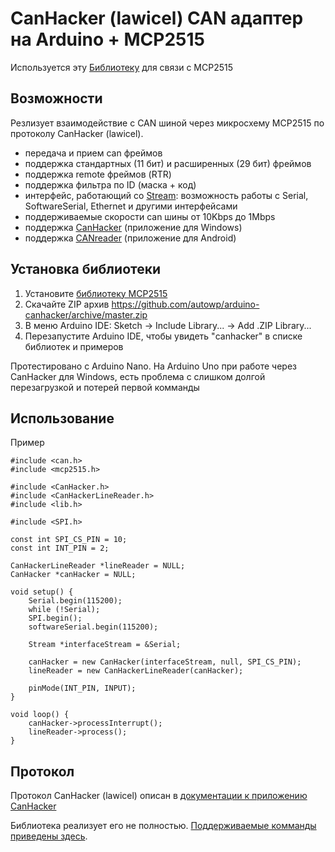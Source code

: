 # CanHacker (lawicel) CAN адаптер на Arduino + MCP2515

Используется эту [Библиотеку](https://github.com/autowp/arduino-mcp2515) для связи с MCP2515

## Возможности

Резлизует взаимодействие с CAN шиной через микросхему MCP2515 по протоколу CanHacker (lawicel).

- передача и прием can фреймов
- поддержка стандартных (11 бит) и расширенных (29 бит) фреймов
- поддержка remote фреймов (RTR)
- поддержка фильтра по ID (маска + код)
- интерфейс, работающий со [Stream](https://www.arduino.cc/en/Reference/Stream): возможность работы с Serial, SoftwareSerial, Ethernet и другими интерфейсами 
- поддерживаемые скорости can шины от 10Kbps до 1Mbps
- поддержка [CanHacker](http://www.mictronics.de/projects/usb-can-bus/) (приложение для Windows)
- поддержка [CANreader](https://github.com/autowp/CANreader) (приложение для Android)

## Установка библиотеки

1. Установите [библиотеку MCP2515](https://github.com/autowp/arduino-mcp2515)
2. Скачайте ZIP архив https://github.com/autowp/arduino-canhacker/archive/master.zip
3. В меню Arduino IDE: Sketch -> Include Library... -> Add .ZIP Library...
4. Перезапустите Arduino IDE, чтобы увидеть "canhacker" в списке библиотек и примеров

Протестировано с Arduino Nano.
На Arduino Uno при работе через CanHacker для Windows, есть проблема с слишком долгой перезагрузкой и потерей первой комманды

## Использование

Пример

```
#include <can.h>
#include <mcp2515.h>

#include <CanHacker.h>
#include <CanHackerLineReader.h>
#include <lib.h>

#include <SPI.h>

const int SPI_CS_PIN = 10;
const int INT_PIN = 2;

CanHackerLineReader *lineReader = NULL;
CanHacker *canHacker = NULL;

void setup() {
    Serial.begin(115200);
    while (!Serial);
    SPI.begin();
    softwareSerial.begin(115200);

    Stream *interfaceStream = &Serial;
    
    canHacker = new CanHacker(interfaceStream, null, SPI_CS_PIN);
    lineReader = new CanHackerLineReader(canHacker);
    
    pinMode(INT_PIN, INPUT);
}

void loop() {
    canHacker->processInterrupt();
    lineReader->process();
}
```

## Протокол

Протокол CanHacker (lawicel) описан в [документации к приложению CanHacker](http://www.mictronics.de/projects/usb-can-bus/)

Библиотека реализует его не полностью. [Поддерживаемые комманды приведены здесь](protocol.md).